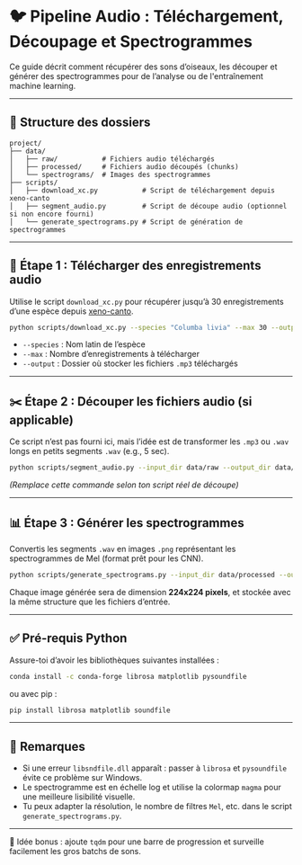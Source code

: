 # 🐦 Pipeline Audio : Téléchargement, Découpage et Spectrogrammes

Ce guide décrit comment récupérer des sons d’oiseaux, les découper et générer des spectrogrammes pour de l’analyse ou de l'entraînement machine learning.

---

## 📁 Structure des dossiers

```
project/
├── data/
│   ├── raw/           # Fichiers audio téléchargés
│   ├── processed/     # Fichiers audio découpés (chunks)
│   └── spectrograms/  # Images des spectrogrammes
├── scripts/
│   ├── download_xc.py           # Script de téléchargement depuis xeno-canto
│   ├── segment_audio.py         # Script de découpe audio (optionnel si non encore fourni)
│   └── generate_spectrograms.py # Script de génération de spectrogrammes
```

---

## 🔽 Étape 1 : Télécharger des enregistrements audio

Utilise le script `download_xc.py` pour récupérer jusqu’à 30 enregistrements d’une espèce depuis [xeno-canto](https://www.xeno-canto.org/).

```bash
python scripts/download_xc.py --species "Columba livia" --max 30 --output data/raw
```

- `--species` : Nom latin de l’espèce
- `--max` : Nombre d’enregistrements à télécharger
- `--output` : Dossier où stocker les fichiers `.mp3` téléchargés

---

## ✂️ Étape 2 : Découper les fichiers audio (si applicable)

Ce script n’est pas fourni ici, mais l’idée est de transformer les `.mp3` ou `.wav` longs en petits segments `.wav` (e.g., 5 sec).

```bash
python scripts/segment_audio.py --input_dir data/raw --output_dir data/processed --chunk_duration 5
```

*(Remplace cette commande selon ton script réel de découpe)*

---

## 📊 Étape 3 : Générer les spectrogrammes

Convertis les segments `.wav` en images `.png` représentant les spectrogrammes de Mel (format prêt pour les CNN).

```bash
python scripts/generate_spectrograms.py --input_dir data/processed --output_dir data/spectrograms
```

Chaque image générée sera de dimension **224x224 pixels**, et stockée avec la même structure que les fichiers d’entrée.

---

## ✅ Pré-requis Python

Assure-toi d’avoir les bibliothèques suivantes installées :

```bash
conda install -c conda-forge librosa matplotlib pysoundfile
```

ou avec pip :

```bash
pip install librosa matplotlib soundfile
```

---

## 📌 Remarques

- Si une erreur `libsndfile.dll` apparaît : passer à `librosa` et `pysoundfile` évite ce problème sur Windows.
- Le spectrogramme est en échelle log et utilise la colormap `magma` pour une meilleure lisibilité visuelle.
- Tu peux adapter la résolution, le nombre de filtres `Mel`, etc. dans le script `generate_spectrograms.py`.

---

🧠 Idée bonus : ajoute `tqdm` pour une barre de progression et surveille facilement les gros batchs de sons.
